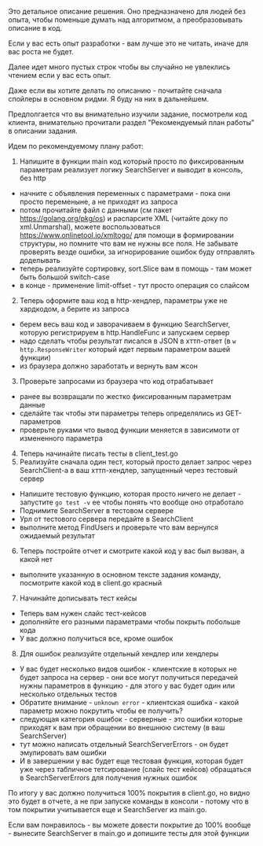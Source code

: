 Это детальное описание решения. Оно предназначено для людей без опыта, чтобы поменьше думать над алгоритмом, а преобразовывать описание в код.

Если у вас есть опыт разработки - вам лучше это не читать, иначе для вас роста не будет.

Далее идет много пустых строк чтобы вы случайно не увлеклись чтением если у вас есть опыт.

Даже если вы хотите делать по описанию - почитайте сначала спойлеры в основном ридми. Я буду на них в дальнейшем.










Предполгается что вы внимательно изучили задание, посмотрели код клиента, внимательно прочитали раздел "Рекомендуемый план работы" в описании задания.



























Идем по рекомендуемому плану работ:

1. Напишите в функции main код который просто по фиксированным параметрам реализует логику SearchServer и выводит в консоль, без http

* начните с объявления переменных с параметрами - пока они просто переменыне, а не приходят из запроса
* потом прочитайте файл с данными (см пакет https://golang.org/pkg/os) и распарсите XML (читайте доку по xml.Unmarshal), можете воспользоваться https://www.onlinetool.io/xmltogo/ для помощи в формировании структуры, но помните что вам не нужны все поля. Не забывате проверять везде ошибки, за игнорирование ошибок буду отправлять доделывать
* теперь реализуйте сортировку, sort.Slice вам в помощь - там может быть большой switch-case 
* в конце - применение limit-offset - тут просто операция со слайсом

2. Теперь оформите ваш код в http-хендлер, параметры уже не хардкодом, а берите из запроса

* берем весь ваш код и заворачиваем в функцию SearchServer, которую регистрируем в http.HandleFunc и запускаем сервер
* надо сделать чтобы результат писался в JSON в хттп-ответ (в `w http.ResponseWriter` который идет первым параметром вашей функции) 
* из браузера должно заработать и вернуть вам жсон

3. Проверьте запросами из браузера что код отрабатывает

* ранее вы возвращали по жестко фиксированным параметрам данные
* сделайте так чтобы эти параметры теперь определялись из GET-параметров
* проверьте руками что вывод функции меняется в зависимоти от измененного параметра

4. Теперь начинайте писать тесты в client_test.go
5. Реализуйте сначала один тест, который просто делает запрос через SearchClient-а в ваш хттп-хендлер, запущенный через тестовый сервер 

* Напишите тестовую функцию, которая просто ничего не делает - запустите `go test -v` ее чтобы понять что вообще оно отработало
* Поднимите SearchServer в тестовом сервере
* Урл от тестового сервера передайте в SearchClient
* выполните метод FindUsers и проверьте что вам вернулся ожидаемый результат

6. Теперь постройте отчет и смотрите какой код у вас был вызван, а какой нет

* выполните указанную в основном тексте задания команду, посмотрите какой код в client.go красный

7. Начинайте дописывать тест кейсы

* Теперь вам нужен слайс тест-кейсов
* дополняйте его разными параметрами чтобы покрыть побольше кода
* У вас должно получиться все, кроме ошибок

8. Для ошибок реализуйте отдельный хендлер или хендлеры

* У вас будет несколько видов ошибок - клиентские в которых не будет запроса на сервер - они все могут получиться передачей нужны параметров в функцию - для этого у вас будет один или несколько отдельных тестов
* Обратите внимание - `unknown error` - клиентская ошибка - какой параметр можно покрутить чтобы ее получить?
* следующая категория ошибок - серверные - это ошибки которые приходят к вам при обращении во внешнюю систему (в ваш SearchServer)
* тут можно написать отдельный SearchServerErrors - он будет эмулировать вам ошибки
* И в завершении у вас будет еще тестовая функция, которая будет уже через табличное тетсирование (слайс тест кейсов) обращаться в SearchServerErrors для получения нужных ошибок

По итогу у вас должно получиться 100% покрытия в client.go, но видно это будет в отчете, а не при запуске команды в консоли - потому что в том покрытии учитывается еще и SearchServer из main.go.

Если вам  понравилось - вы можете довести покрытие до 100% вообще - вынесите SearchServer в main.go и допишите тесты для этой функции






